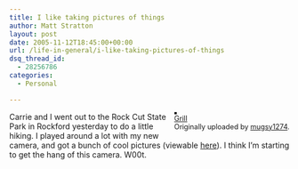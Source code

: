 ```yaml
---
title: I like taking pictures of things
author: Matt Stratton
layout: post
date: 2005-11-12T18:45:00+00:00
url: /life-in-general/i-like-taking-pictures-of-things
dsq_thread_id:
  - 28256786
categories:
  - Personal

---
```

<div style="float:right;margin-left:10px;margin-bottom:10px;">
  <a href="http://www.flickr.com/photos/mugsy/62464598/" title="photo sharing"><img src="http://static.flickr.com/31/62464598_91f93a22c1_m.jpg" alt="" style="border:solid 2px #000000;" /></a> <br /> <span style="font-size:.9em;margin-top:0;"> <a href="http://www.flickr.com/photos/mugsy/62464598/">Grill</a> <br /> Originally uploaded by <a href="http://www.flickr.com/people/mugsy/">mugsy1274</a>. </span>
</div>

Carrie and I went out to the Rock Cut State Park in Rockford yesterday to do a little hiking. I played around a lot with my new camera, and got a bunch of cool pictures (viewable [here][1]). I think I&#8217;m starting to get the hang of this camera. W00t.

 [1]: http://flickr.com/photos/mugsy/sets/1349979/